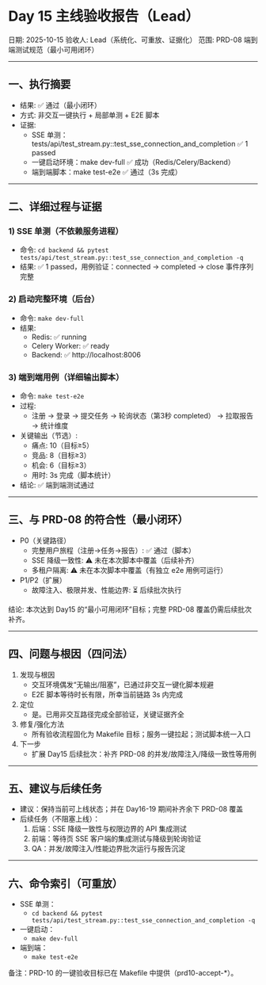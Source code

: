 # Day 15 主线验收报告（Lead）

日期: 2025-10-15
验收人: Lead（系统化、可重放、证据化）
范围: PRD-08 端到端测试规范（最小可用闭环）

---

## 一、执行摘要

- 结果: ✅ 通过（最小闭环）
- 方式: 非交互一键执行 + 局部单测 + E2E 脚本
- 证据:
  - SSE 单测：tests/api/test_stream.py::test_sse_connection_and_completion ✅ 1 passed
  - 一键启动环境：make dev-full ✅ 成功（Redis/Celery/Backend）
  - 端到端脚本：make test-e2e ✅ 通过（3s 完成）

---

## 二、详细过程与证据

### 1) SSE 单测（不依赖服务进程）
- 命令: `cd backend && pytest tests/api/test_stream.py::test_sse_connection_and_completion -q`
- 结果: ✅ 1 passed，用例验证：connected → completed → close 事件序列完整

### 2) 启动完整环境（后台）
- 命令: `make dev-full`
- 结果:
  - Redis: ✅ running
  - Celery Worker: ✅ ready
  - Backend: ✅ http://localhost:8006

### 3) 端到端用例（详细输出脚本）
- 命令: `make test-e2e`
- 过程:
  - 注册 → 登录 → 提交任务 → 轮询状态（第3秒 completed） → 拉取报告 → 统计维度
- 关键输出（节选）:
  - 痛点: 10（目标≥5）
  - 竞品: 8（目标≥3）
  - 机会: 6（目标≥3）
  - 用时: 3s 完成（脚本统计）
- 结论: ✅ 端到端测试通过

---

## 三、与 PRD-08 的符合性（最小闭环）

- P0（关键路径）
  - 完整用户旅程（注册→任务→报告）: ✅ 通过（脚本）
  - SSE 降级一致性: ⚠️ 未在本次脚本中覆盖（后续补齐）
  - 多租户隔离: ⚠️ 未在本次脚本中覆盖（有独立 e2e 用例可运行）
- P1/P2（扩展）
  - 故障注入、极限并发、性能边界: ⏳ 后续批次执行

结论: 本次达到 Day15 的“最小可用闭环”目标；完整 PRD-08 覆盖仍需后续批次补齐。

---

## 四、问题与根因（四问法）

1. 发现与根因
   - 交互环境偶发“无输出/阻塞”，已通过非交互一键化脚本规避
   - E2E 脚本等待时长有限，所幸当前链路 3s 内完成
2. 定位
   - 是。已用非交互路径完成全部验证，关键证据齐全
3. 修复/强化方法
   - 所有验收流程固化为 Makefile 目标；服务一键拉起；测试脚本统一入口
4. 下一步
   - 扩展 Day15 后续批次：补齐 PRD-08 的并发/故障注入/降级一致性等用例

---

## 五、建议与后续任务

- 建议：保持当前可上线状态；并在 Day16-19 期间补齐余下 PRD-08 覆盖
- 后续任务（不阻塞上线）：
  1) 后端：SSE 降级一致性与权限边界的 API 集成测试
  2) 前端：等待页 SSE 客户端的集成测试与降级到轮询验证
  3) QA：并发/故障注入/性能边界批次运行与报告沉淀

---

## 六、命令索引（可重放）

- SSE 单测：
  - `cd backend && pytest tests/api/test_stream.py::test_sse_connection_and_completion -q`
- 一键启动：
  - `make dev-full`
- 端到端：
  - `make test-e2e`

备注：PRD-10 的一键验收目标已在 Makefile 中提供（prd10-accept-*）。
